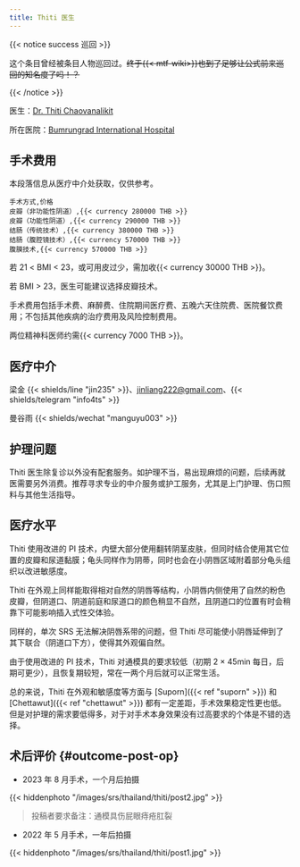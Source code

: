 ```yaml
---
title: Thiti 医生
---
```


{{< notice success 巡回 >}}

这个条目曾经被条目人物巡回过。~~终于{{< mtf-wiki>}}也到了足够让公式前来巡回的知名度了吗！？~~

{{< /notice >}}

医生：[Dr. Thiti Chaovanalikit](https://www.bumrungrad.com/doctors/Thiti)

所在医院：[Bumrungrad International Hospital](https://g.page/bumrungradthailand)

## 手术费用

本段落信息从医疗中介处获取，仅供参考。

```csv
手术方式,价格
皮瓣（非功能性阴道）,{{< currency 280000 THB >}}
皮瓣（功能性阴道）,{{< currency 290000 THB >}}
结肠（传统技术）,{{< currency 380000 THB >}}
结肠（腹腔镜技术）,{{< currency 570000 THB >}}
腹膜技术,{{< currency 570000 THB >}}
```

若 21 < BMI < 23，或可用皮过少，需加收{{< currency 30000 THB >}}。

若 BMI > 23，医生可能建议选择皮瓣技术。

手术费用包括手术费、麻醉费、住院期间医疗费、五晚六天住院费、医院餐饮费用；不包括其他疾病的治疗费用及风险控制费用。

两位精神科医师约需{{< currency 7000 THB >}}。

## 医疗中介

梁金 {{< shields/line "jin235" >}}、<jinliang222@gmail.com>、{{< shields/telegram "info4ts" >}}

曼谷雨 {{< shields/wechat "manguyu003" >}}

## 护理问题

Thiti 医生除复诊以外没有配套服务。如护理不当，易出现麻烦的问题，后续再就医需要另外消费。推荐寻求专业的中介服务或护工服务，尤其是上门护理、伤口照料与其他生活指导。

## 医疗水平

Thiti 使用改进的 PI 技术，内壁大部分使用翻转阴茎皮肤，但同时结合使用其它位置的皮瓣和尿道黏膜；龟头同样作为阴蒂，同时也会在小阴唇区域附着部分龟头组织以改进敏感度。

Thiti 在外观上同样能取得相对自然的阴唇等结构，小阴唇内侧使用了自然的粉色皮瓣，但阴道口、阴道前庭和尿道口的颜色稍显不自然，且阴道口的位置有时会稍靠下可能影响插入式性交体验。

同样的，单次 SRS 无法解决阴唇系带的问题，但 Thiti 尽可能使小阴唇延伸到了其下联合（阴道口下方），使得其外观偏自然。

由于使用改进的 PI 技术，Thiti 对通模具的要求较低（初期 2 &times; 45min 每日，后期可更少），且恢复期较短，常在一两个月后就可以正常生活。

总的来说，Thiti 在外观和敏感度等方面与 [Suporn]({{< ref "suporn" >}}) 和 [Chettawut]({{< ref "chettawut" >}}) 都有一定差距，手术效果稳定性更也低。但是对护理的需求要低得多，对于对手术本身效果没有过高要求的个体是不错的选择。

## 术后评价 {#outcome-post-op}

- 2023 年 8 月手术，一个月后拍摄

{{< hiddenphoto "/images/srs/thailand/thiti/post2.jpg" >}}

> 投稿者要求备注：通模具伤屁眼痔疮肛裂

- 2022 年 5 月手术，一年后拍摄

{{< hiddenphoto "/images/srs/thailand/thiti/post1.jpg" >}}
